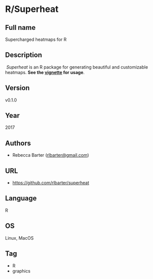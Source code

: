 #  R/Superheat

##  Full name
Supercharged heatmaps for R

##  Description
​
*Superheat* is an R package for generating beautiful and customizable heatmaps. **See the [vignette](https://rlbarter.github.io/superheat/) for usage**.

##  Version
v0.1.0

##  Year
2017

##  Authors
* Rebecca Barter (rlbarter@gmail.com)

##  URL
* https://github.com/rlbarter/superheat

##  Language
R

##  OS
Linux, MacOS

##  Tag
* R
* graphics